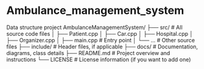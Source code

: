 # Ambulance_management_system
 Data structure project
AmbulanceManagementSystem/
├── src/               # All source code files
│   ├── Patient.cpp
│   ├── Car.cpp
│   ├── Hospital.cpp
│   ├── Organizer.cpp
│   ├── main.cpp       # Entry point
│   └── ...            # Other source files
├── include/           # Header files, if applicable
├── docs/              # Documentation, diagrams, class details
├── README.md          # Project overview and instructions
└── LICENSE            # License information (if you want to add one)
